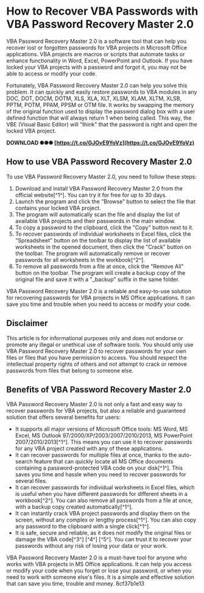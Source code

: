 
 
# How to Recover VBA Passwords with VBA Password Recovery Master 2.0
 
VBA Password Recovery Master 2.0 is a software tool that can help you recover lost or forgotten passwords for VBA projects in Microsoft Office applications. VBA projects are macros or scripts that automate tasks or enhance functionality in Word, Excel, PowerPoint and Outlook. If you have locked your VBA projects with a password and forgot it, you may not be able to access or modify your code.
 
Fortunately, VBA Password Recovery Master 2.0 can help you solve this problem. It can quickly and easily restore passwords to VBA modules in any DOC, DOT, DOCM, DOTM, XLS, XLA, XLT, XLSM, XLAM, XLTM, XLSB, PPTM, POTM, PPAM, PPSM or OTM file. It works by swapping the memory of the original function used to display the password dialog box with a user defined function that will always return 1 when being called. This way, the VBE (Visual Basic Editor) will \"think\" that the password is right and open the locked VBA project.
 
**DOWNLOAD ✺✺✺ [https://t.co/GJOvE9YoVz](https://t.co/GJOvE9YoVz)**


 
## How to use VBA Password Recovery Master 2.0
 
To use VBA Password Recovery Master 2.0, you need to follow these steps:
 
1. Download and install VBA Password Recovery Master 2.0 from the official website[^1^]. You can try it for free for up to 30 days.
2. Launch the program and click the \"Browse\" button to select the file that contains your locked VBA project.
3. The program will automatically scan the file and display the list of available VBA projects and their passwords in the main window.
4. To copy a password to the clipboard, click the \"Copy\" button next to it.
5. To recover passwords of individual worksheets in Excel files, click the \"Spreadsheet\" button on the toolbar to display the list of available worksheets in the opened document, then click the \"Crack\" button on the toolbar. The program will automatically remove or recover passwords for all worksheets in the workbook[^2^].
6. To remove all passwords from a file at once, click the \"Remove All\" button on the toolbar. The program will create a backup copy of the original file and save it with a \"\_backup\" suffix in the same folder.

VBA Password Recovery Master 2.0 is a reliable and easy-to-use solution for recovering passwords for VBA projects in MS Office applications. It can save you time and trouble when you need to access or modify your code.
 
## Disclaimer
 
This article is for informational purposes only and does not endorse or promote any illegal or unethical use of software tools. You should only use VBA Password Recovery Master 2.0 to recover passwords for your own files or files that you have permission to access. You should respect the intellectual property rights of others and not attempt to crack or remove passwords from files that belong to someone else.

## Benefits of VBA Password Recovery Master 2.0
 
VBA Password Recovery Master 2.0 is not only a fast and easy way to recover passwords for VBA projects, but also a reliable and guaranteed solution that offers several benefits for users:

- It supports all major versions of Microsoft Office tools: MS Word, MS Excel, MS Outlook 97/2000/XP/2003/2007/2010/2013, MS PowerPoint 2007/2010/2013[^1^]. This means you can use it to recover passwords for any VBA project created with any of these applications.
- It can recover passwords for multiple files at once, thanks to the auto-search feature that can quickly locate all MS Office documents containing a password-protected VBA code on your disk[^1^]. This saves you time and hassle when you need to recover passwords for several files.
- It can recover passwords for individual worksheets in Excel files, which is useful when you have different passwords for different sheets in a workbook[^2^]. You can also remove all passwords from a file at once, with a backup copy created automatically[^1^].
- It can instantly crack VBA project passwords and display them on the screen, without any complex or lengthy process[^1^]. You can also copy any password to the clipboard with a single click[^1^].
- It is safe, secure and reliable, as it does not modify the original files or damage the VBA code[^3^] [^4^] [^5^]. You can trust it to recover your passwords without any risk of losing your data or your work.

VBA Password Recovery Master 2.0 is a must-have tool for anyone who works with VBA projects in MS Office applications. It can help you access or modify your code when you forget or lose your password, or when you need to work with someone else's files. It is a simple and effective solution that can save you time, trouble and money.
 8cf37b1e13
 

